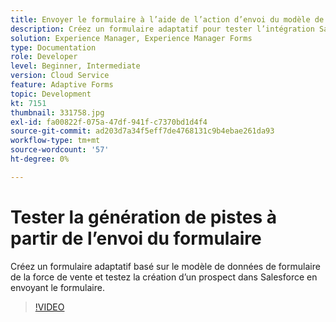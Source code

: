 ```yaml
---
title: Envoyer le formulaire à l’aide de l’action d’envoi du modèle de données de formulaire
description: Créez un formulaire adaptatif pour tester l’intégration Salesforce en créant un objet Lead lors de l’envoi du formulaire.
solution: Experience Manager, Experience Manager Forms
type: Documentation
role: Developer
level: Beginner, Intermediate
version: Cloud Service
feature: Adaptive Forms
topic: Development
kt: 7151
thumbnail: 331758.jpg
exl-id: fa00822f-075a-47df-941f-c7370bd1d4f4
source-git-commit: ad203d7a34f5eff7de4768131c9b4ebae261da93
workflow-type: tm+mt
source-wordcount: '57'
ht-degree: 0%

---
```


# Tester la génération de pistes à partir de l’envoi du formulaire

Créez un formulaire adaptatif basé sur le modèle de données de formulaire de la force de vente et testez la création d’un prospect dans Salesforce en envoyant le formulaire.

>[!VIDEO](https://video.tv.adobe.com/v/331758?quality=12&learn=on)
